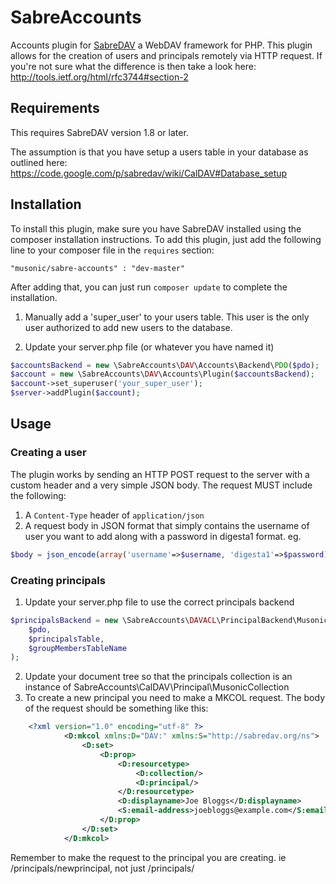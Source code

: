 SabreAccounts
=============

Accounts plugin for [SabreDAV](https://github.com/evert/SabreDAV) a WebDAV framework for PHP. 
This plugin allows for the creation of users and principals remotely via HTTP request.
If you're not sure what the difference is then take a look here:
http://tools.ietf.org/html/rfc3744#section-2

Requirements
------------

This requires SabreDAV version 1.8 or later.

The assumption is that you have setup a users table in your database as outlined here:
https://code.google.com/p/sabredav/wiki/CalDAV#Database_setup

Installation
------------

To install this plugin, make sure you have SabreDAV installed using the composer installation instructions.
To add this plugin, just add the following line to your composer file in the `requires` section:

```
"musonic/sabre-accounts" : "dev-master"
```

After adding that, you can just run `composer update` to complete the installation.


1) Manually add a 'super_user' to your users table. This user is the only user authorized to add new users to the database.

2) Update your server.php file (or whatever you have named it)

```php
$accountsBackend = new \SabreAccounts\DAV\Accounts\Backend\PDO($pdo);
$account = new \SabreAccounts\DAV\Accounts\Plugin($accountsBackend);
$account->set_superuser('your_super_user');
$server->addPlugin($account);   
```    

Usage
-----

### Creating a user

The plugin works by sending an HTTP POST request to the server with a custom header and a very simple JSON body.
The request MUST include the following:

1. A `Content-Type` header of `application/json`
2. A request body in JSON format that simply contains the username of user you want to add along with a password in digesta1
format. eg.

```php
$body = json_encode(array('username'=>$username, 'digesta1'=>$password));
```    
    
### Creating principals

1. Update your server.php file to use the correct principals backend 

```php
$principalsBackend = new \SabreAccounts\DAVACL\PrincipalBackend\MusonicPDO(
    $pdo, 
    $principalsTable,
    $groupMembersTableName      
);
```

2. Update your document tree so that the principals collection is an instance of SabreAccounts\CalDAV\Principal\MusonicCollection
3. To create a new principal you need to make a MKCOL request. The body of the request should be something like this:


```xml
    <?xml version="1.0" encoding="utf-8" ?>
            <D:mkcol xmlns:D="DAV:" xmlns:S="http://sabredav.org/ns">
                <D:set>
                    <D:prop>
                        <D:resourcetype>
                            <D:collection/>
                            <D:principal/>
                        </D:resourcetype>
                        <D:displayname>Joe Bloggs</D:displayname>
                        <S:email-address>joebloggs@example.com</S:email-address>
                    </D:prop>
                </D:set>
            </D:mkcol>
```      
      
Remember to make the request to the principal you are creating. ie /principals/newprincipal, not just /principals/


